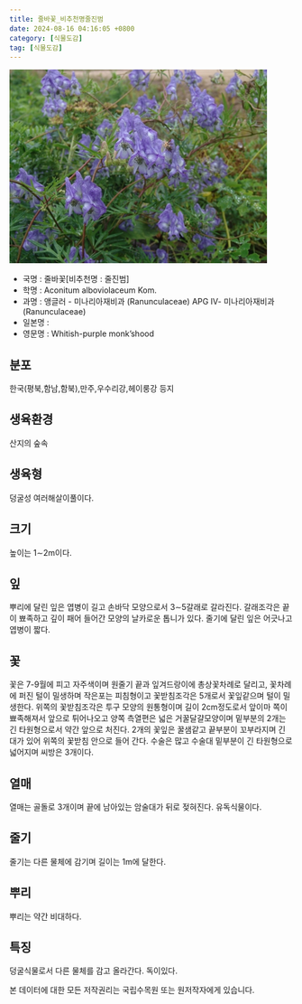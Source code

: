```yaml
---
title: 줄바꽃_비추천명줄진범
date: 2024-08-16 04:16:05 +0800
category: [식물도감]
tag: [식물도감]
---
```




![줄바꽃[비추천명 : 줄진범]](/assets/img/fileUpload/plants/basic/Ranunculaceae/Aconitum/19106/19106_1_th2.JPG)
- 국명 : 줄바꽃[비추천명 : 줄진범]
- 학명 : Aconitum alboviolaceum Kom.
- 과명 : 앵글러 - 미나리아재비과 (Ranunculaceae) APG Ⅳ- 미나리아재비과 (Ranunculaceae)
- 일본명 : 
- 영문명 : Whitish-purple monk’shood


## 분포
한국(평북,함남,함북),만주,우수리강,헤이룽강 등지
## 생육환경
산지의 숲속
## 생육형
덩굴성 여러해살이풀이다.
## 크기
높이는 1∼2m이다.
## 잎
뿌리에 달린 잎은 엽병이 길고 손바닥 모양으로서 3∼5갈래로 갈라진다. 갈래조각은 끝이 뾰족하고 깊이 패어 들어간 모양의 날카로운 톱니가 있다. 줄기에 달린 잎은 어긋나고 엽병이 짧다.
## 꽃
꽃은 7-9월에 피고 자주색이며 원줄기 끝과 잎겨드랑이에 총상꽃차례로 달리고, 꽃차례에 퍼진 털이 밀생하며 작은포는 피침형이고 꽃받침조각은 5개로서 꽃잎같으며 털이 밀생한다. 위쪽의 꽃받침조각은 투구 모양의 원통형이며 길이 2cm정도로서 앞이마 쪽이 뾰족해져서 앞으로 튀어나오고 양쪽 측열편은 넓은 거꿀달걀모양이며 밑부분의 2개는 긴 타원형으로서 약간 앞으로 처진다. 2개의 꽃잎은 꿀샘같고 끝부분이 꼬부라지며 긴 대가 있어 위쪽의 꽃받침 안으로 들어 간다. 수술은 많고 수술대 밑부분이 긴 타원형으로 넓어지며 씨방은 3개이다.
## 열매
열매는 골돌로 3개이며 끝에 남아있는 암술대가 뒤로 젖혀진다. 유독식물이다.
## 줄기
줄기는 다른 물체에 감기며 길이는 1m에 달한다.
## 뿌리
뿌리는 약간 비대하다.
## 특징
덩굴식물로서 다른 물체를 감고 올라간다. 독이있다.






본 데이터에 대한 모든 저작권리는 국립수목원 또는 원저작자에게 있습니다.

